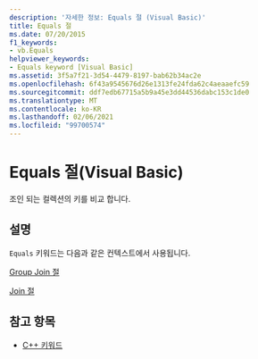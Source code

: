 ```yaml
---
description: '자세한 정보: Equals 절 (Visual Basic)'
title: Equals 절
ms.date: 07/20/2015
f1_keywords:
- vb.Equals
helpviewer_keywords:
- Equals keyword [Visual Basic]
ms.assetid: 3f5a7f21-3d54-4479-8197-bab62b34ac2e
ms.openlocfilehash: 6f43a9545676d26e1313fe24fda62c4aeaaefc59
ms.sourcegitcommit: ddf7edb67715a5b9a45e3dd44536dabc153c1de0
ms.translationtype: MT
ms.contentlocale: ko-KR
ms.lasthandoff: 02/06/2021
ms.locfileid: "99700574"
---
```

# <a name="equals-clause-visual-basic"></a>Equals 절(Visual Basic)

조인 되는 컬렉션의 키를 비교 합니다.  
  
## <a name="remarks"></a>설명  

 `Equals` 키워드는 다음과 같은 컨텍스트에서 사용됩니다.  
  
 [Group Join 절](group-join-clause.md)  
  
 [Join 절](join-clause.md)  
  
## <a name="see-also"></a>참고 항목

- [C++ 키워드](../keywords/index.md)
